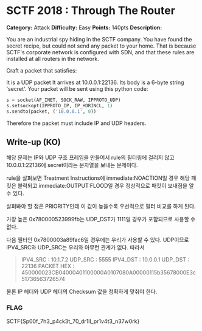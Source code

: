 # SCTF 2018 : Through The Router

**Category:** Attack
**Difficulty:** Easy
**Points:** 140pts
**Description:** 

You are an industrial spy hiding in the SCTF company.
You have found the secret recipe, but could not send any packet to your home.
That is because SCTF's corporate network is configured with SDN,
and that these rules are installed at all routers in the network.

Craft a packet that satisfies:

It is a UDP packet
It arrives at 10.0.0.1:22136.
Its body is a 6-byte string 'secret'.
Your packet will be sent using this python code:

```python
s = socket(AF_INET, SOCK_RAW, IPPROTO_UDP)
s.setsockopt(IPPROTO_IP, IP_HDRINCL, 1)
s.sendto(packet, ('10.0.0.1', 0))
```
Therefore the packet must include IP and UDP headers.

## Write-up (KO)

해당 문제는 IP와 UDP 구조 프레임을 만들어서 rule의 필터링에 걸리지 않고 10.0.0.1:22136에 secret이라는 문자열을 보내는 문제이다.

rule을 살펴보면 Treatment Instructions에 immediate:NOACTION일 경우 해당 패킷은 블락되고 immediate:OUTPUT:FLOOD일 경우 정상적으로 패킷이 보내짐을 알 수 있다.

살펴봐야 할 점은 PRIORITY인데 이 값이 높을수록 우선적으로 필터 비교를 하게 된다.

가장 높은 0x780000523999fb는 UDP_DST가 1111일 경우가 포함되므로 사용할 수 없다.

다음 필터인 0x7800003a89fac6일 경우에는 우리가 사용할 수 있다. UDP이므로 IPV4_SRC와 UDP_SRC는 우리와 아무런 관계가 없다. 따라서

>IPV4_SRC : 10.1.7.2
>UDP_SRC : 5555
>IPV4_DST : 10.0.0.1
>UDP_DST : 22136
>PACKET HEX : 450000023CB04000401100000A0107080A00000115b35678000E3c51736563726574

물론 IP 헤더와 UDP 헤더의 Checksum 값을 정확하게 맞춰야 한다.

### FLAG

SCTF{Sp00f_7h3_p4ck3t_70_dr1ll_pr1v4t3_n37w0rk}

